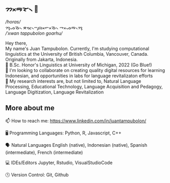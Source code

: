 ## ᯂᯬᯒᯘ᯲ 👋
*/horas/*<br>
ᯂᯮᯀᯉ᯲ ᯖᯔ᯲ᯇᯮᯅᯬᯞᯬᯉ᯲ ᯎᯬᯀᯒ᯲ᯂᯮ <br>
*/ˈxwan tappubolon goarhu/*

Hey there, <br>
My name's Juan Tampubolon. Currently, I'm studying computational linguistics at the University of British Columbia, Vancouver, Canada. Originally from Jakarta, Indonesia. <br>
🏫 B.Sc. Honor's Linguistics at University of Michigan, 2022 (Go Blue!) <br>
👯 I'm looking to collaborate on creating quality digital resources for learning Indonesian, and opportunities in labs for language revitalizaton efforts <br>
🔭 My research interests are, but not limited to, Natural Language Processing, Educational Technology, Language Acquisition and Pedagogy, Language Digitization, Language Revitalization<br>

More about me
---
📫 How to reach me: https://www.linkedin.com/in/juantampubolon/

🖥️ Programming Languages:
Python, R, Javascript, C++

🗣️ Natural Languages
English (native), Indonesian (native), Spanish (intermediate), French (intermediate)

💻 IDEs/Editors
Jupyter, Rstudio, VisualStudioCode

🕓 Version Control:
Git, Github
<!--
**Tjuan-PER/Tjuan-PER** is a ✨ _special_ ✨ repository because its `README.md` (this file) appears on your GitHub profile.

Here are some ideas to get you started:

- 🔭 I’m currently working on ...
- 🌱 I’m currently learning ...
- 👯 I’m looking to collaborate on ...
- 🤔 I’m looking for help with ...
- 💬 Ask me about ...
- 📫 How to reach me: ...
- 😄 Pronouns: ...
- ⚡ Fun fact: ...
-->
